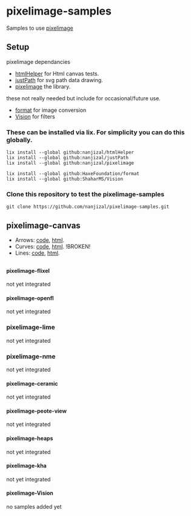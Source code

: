 # pixelimage-samples
Samples to use [pixelimage](https://github.com/nanjizal/pixelimage/)

## Setup
pixelimage dependancies
- [htmlHelper](https://github.com/nanjizal/htmlHelper/) for Html canvas tests.
- [justPath](https://github.com/nanjizal/justPath/) for svg path data drawing.
- [pixelimage](https://github.com/nanjizal/pixelimage/) the library.
  
these not really needed but include for occasional/future use.
- [format](https://github.com/HaxeFoundation/format/) for image conversion
- [Vision](https://github.com/ShaharMS/Vision) for filters
  
### These can be installed via lix. For simplicity you can do this globally.
```
lix install --global github:nanjizal/htmlHelper
lix install --global github:nanjizal/justPath
lix install --global github:nanjizal/pixelimage
```
```
lix install --global github:HaxeFoundation/format
lix install --global github:ShaharMS/Vision
```
### Clone this repository to test the pixelimage-samples
```
git clone https://github.com/nanjizal/pixelimage-samples.git
```

## pixelimage-canvas
  - Arrows: [code](/src/pixelimage_samples/pixelimage_canvas/Arrows.hx), [html](https://nanjizal.github.io/pixelimage-samples/bin/canvas_arrows.html).
  - Curves: [code](/src/pixelimage_samples/pixelimage_canvas/Curves.hx), [html](https://nanjizal.github.io/pixelimage-samples/bin/canvas_curves.html).  !BROKEN!
  - Lines: [code](/src/pixelimage_samples/pixelimage_lines/Lines.hx), [html](https://nanjizal.github.io/pixelimage-samples/bin/canvas_lines.html).
  
  
  
## 
#### pixelimage-flixel
not yet integrated

#### pixelimage-openfl
not yet integrated

### pixelimage-lime
not yet integrated

### pixelimage-nme
not yet integrated

#### pixelimage-ceramic
not yet integrated

#### pixelimage-peote-view
not yet integrated

#### pixelimage-heaps
not yet integrated

#### pixelimage-kha
not yet integrated

#### pixelimage-Vision
no samples added yet